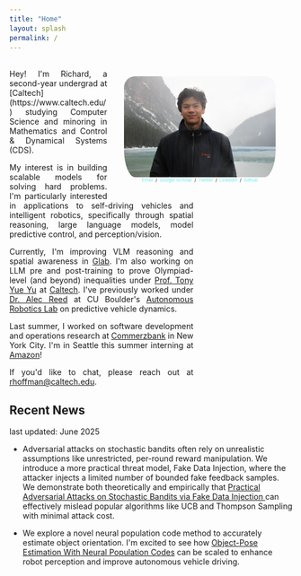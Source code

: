 ```yaml
---
title: "Home"
layout: splash
permalink: /
---
```


<style>
article.splash .page__content {
  font-size: 1.1rem;
  line-height: 1.6;
}

article.splash .page__content h1,
article.splash .page__content h2 {
  font-size: 1.2rem;
}
.bio-text {
  max-width: 65%;
  text-align: justify;
  word-wrap: break-word;
  hyphens: auto;
}
.social-links {
  float: right; 
  clear: right;
  padding: 0px 30px 30px 30px;
  max-width: 30%; 
  min-width: 270px; 
  width: 50%;
  text-align: center;
  font-size: 0.5rem;
}
.social-links a {
  text-decoration: none;
  color: #6eebebff;
  margin: 0 2px;
}
.social-links a:hover {
  text-decoration: underline;
}
</style>
<img src="website.JPG" alt="Richard Hoffmann" 
     style="float: right; padding: 30px 30px 0px 30px; max-width: 30%; min-width: 270px; width: 50%; height: auto; border-radius: 50px;" />

<div class="social-links">
<a href="mailto:rhoffman@caltech.edu">Email</a> / 
<!-- <a href="#">Resume</a> /  -->
<a href="https://scholar.google.com/citations?user=upWNj64AAAAJ&hl=en">Google Scholar</a> / 
<a href="#">Twitter</a> / 
<a href="https://www.linkedin.com/in/richard-hoffmann-27175a22a/">LinkedIn</a> / 
<a href="https://github.com/richardhoff88">Github</a>
</div>



<!-- ![Richard Hoffmann](website.JPG)
{:style="float: right; padding: 30px; max-width: 30%; min-width: 270px;"} -->

<br/>
<div class="bio-text">
Hey! I'm Richard, a second-year undergrad at [Caltech](https://www.caltech.edu/) studying Computer Science and minoring in Mathematics and Control & Dynamical Systems (CDS). 

My interest is in building scalable models for solving hard problems. I'm particularly interested in applications to self-driving vehicles and intelligent robotics, specifically through spatial reasoning, large language models, model predictive control, and perception/vision.

Currently, I'm improving VLM reasoning and spatial awareness in [Glab](https://gkioxari.github.io/). I'm also working on LLM pre and post-training to prove Olympiad-level (and beyond) inequalities under [Prof. Tony Yue Yu](https://tyy.caltech.edu/) at [Caltech](https://pma.caltech.edu/). I've previously worked under [Dr. Alec Reed](https://www.colorado.edu/cs/alec-reed) at CU Boulder's [Autonomous Robotics Lab](https://arpg.github.io/) on predictive vehicle dynamics.

Last summer, I worked on software development and operations research at [Commerzbank](https://www.commerzbank.de/group/) in New York City. I'm in Seattle this summer interning at [Amazon](https://aws.amazon.com/?nc2=h_lg)!

If you'd like to chat, please reach out at rhoffman@caltech.edu.
</div>

## Recent News
last updated: June 2025

- Adversarial attacks on stochastic bandits often rely on unrealistic assumptions like unrestricted, per-round reward manipulation. We introduce a more practical threat model, Fake Data Injection, where the attacker injects a limited number of bounded fake feedback samples. We demonstrate both theoretically and empirically that [Practical Adversarial Attacks on Stochastic Bandits via Fake Data Injection
](https://arxiv.org/abs/2505.21938) can effectively mislead popular algorithms like UCB and Thompson Sampling with minimal attack cost.

- We explore a novel neural population code method to accurately estimate object orientation. I'm excited to see how [Object-Pose Estimation With Neural Population Codes](https://arxiv.org/abs/2502.13403) can be scaled to enhance robot perception and improve autonomous vehicle driving. 